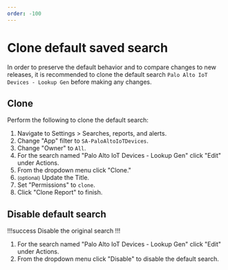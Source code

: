 ```yaml
---
order: -100
---
```


# Clone default saved search

In order to preserve the default behavior and to compare changes to new releases, it is recommended to clone the default search `Palo Alto IoT Devices - Lookup Gen` before making any changes.

## Clone

Perform the following to clone the default search:

1. Navigate to Settings > Searches, reports, and alerts.
1. Change "App" filter to `SA-PaloAltoIoTDevices`.
1. Change "Owner" to `All`.
1. For the search named "Palo Alto IoT Devices - Lookup Gen" click "Edit" under Actions.
1. From the dropdown menu click "Clone."
1. <small>(optional)</small> Update the Title.
1. Set "Permissions" to `clone`.
1. Click "Clone Report" to finish.

## Disable default search

!!!success Disable the original search
!!!

1. For the search named "Palo Alto IoT Devices - Lookup Gen" click "Edit" under Actions.
1. From the dropdown menu click "Disable" to disable the default search.
